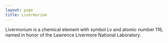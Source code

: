 ```yaml
---
layout: page
title: Livermorium
---
```


Livermorium is a chemical element with symbol Lv and atomic number 116,  named in honor of the Lawrence Livermore National Laboratory.